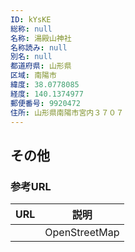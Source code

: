 ```yaml
---
ID: kYsKE
総称: null
名称: 湯殿山神社
名称読み: null
別名: null
都道府県: 山形県
区域: 南陽市
緯度: 38.0778085
経度: 140.1374977
郵便番号: 9920472
住所: 山形県南陽市宮内３７０７
---
```


## その他

### 参考URL

| URL | 説明          |
| --- | ------------- |
|     | OpenStreetMap |
